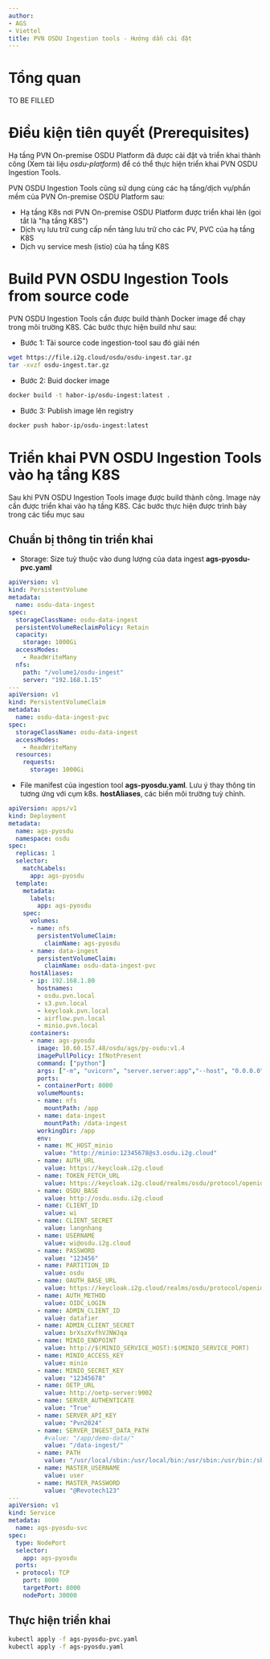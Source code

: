 ```yaml
---
author: 
- AGS
- Viettel
title: PVN OSDU Ingestion tools - Hướng dẫn cài đặt 
---
```

# Tổng quan
TO BE FILLED

# Điều kiện tiên quyết (Prerequisites)

Hạ tầng PVN On-premise OSDU Platform đã được cài đặt và triển khai thành công (Xem tài liệu _osdu-platform_) để có thể thực hiện triển khai PVN OSDU Ingestion Tools. 

PVN OSDU Ingestion Tools cũng sử dụng cùng các hạ tầng/dịch vụ/phần mềm của PVN On-premise OSDU Platform sau:

- Hạ tầng K8s nơi PVN On-premise OSDU Platform được triển khai lên (goi tắt là "hạ tầng K8S")
- Dịch vụ lưu trữ cung cấp nền tảng lưu trữ cho các PV, PVC của hạ tầng K8S
- Dịch vụ service mesh (istio) của hạ tầng K8S

# Build PVN OSDU Ingestion Tools from source code
PVN OSDU Ingestion Tools cần được build thành Docker image để chạy trong môi trường K8S. Các bước thực hiện build như sau:
- Bước 1: Tải source code ingestion-tool sau đó giải nén 
```bash
wget https://file.i2g.cloud/osdu/osdu-ingest.tar.gz 
tar -xvzf osdu-ingest.tar.gz
```
- Bước 2: Buid docker image
```bash
docker build -t habor-ip/osdu-ingest:latest .
```
- Bước 3: Publish image lên registry
```bash
docker push habor-ip/osdu-ingest:latest
```
# Triển khai PVN OSDU Ingestion Tools vào hạ tầng K8S
Sau khi PVN OSDU Ingestion Tools image được build thành công. Image này cần được triển khai vào hạ tầng K8S. Các bước thực hiện được trình bày trong các tiểu mục sau

## Chuẩn bị thông tin triển khai 
- Storage: Size tuỳ thuộc vào dung lượng của data ingest **ags-pyosdu-pvc.yaml**
```yaml
apiVersion: v1
kind: PersistentVolume
metadata:
  name: osdu-data-ingest
spec:
  storageClassName: osdu-data-ingest
  persistentVolumeReclaimPolicy: Retain
  capacity:
    storage: 1000Gi
  accessModes:
    - ReadWriteMany
  nfs:
    path: "/volume1/osdu-ingest"
    server: "192.168.1.15"
---
apiVersion: v1
kind: PersistentVolumeClaim
metadata:
  name: osdu-data-ingest-pvc
spec:
  storageClassName: osdu-data-ingest
  accessModes:
    - ReadWriteMany
  resources:
    requests:
      storage: 1000Gi
```
- File manifest của ingestion tool **ags-pyosdu.yaml**. Lưu ý thay thông tin tương ứng với cụm k8s. **hostAliases**, các biến môi trường tuỳ chỉnh.
```yaml
apiVersion: apps/v1
kind: Deployment
metadata:
  name: ags-pyosdu
  namespace: osdu
spec:
  replicas: 1
  selector:
    matchLabels:
      app: ags-pyosdu
  template:
    metadata:
      labels:
        app: ags-pyosdu
    spec:
      volumes:
      - name: nfs
        persistentVolumeClaim:
          claimName: ags-pyosdu
      - name: data-ingest
        persistentVolumeClaim:
          claimName: osdu-data-ingest-pvc
      hostAliases:
      - ip: 192.168.1.80
        hostnames:
        - osdu.pvn.local
        - s3.pvn.local
        - keycloak.pvn.local
        - airflow.pvn.local
        - minio.pvn.local
      containers:
      - name: ags-pyosdu
        image: 10.60.157.48/osdu/ags/py-osdu:v1.4
        imagePullPolicy: IfNotPresent
        command: ["python"]
        args: ["-m", "uvicorn", "server.server:app","--host", "0.0.0.0", "--port", "8000"]
        ports:
        - containerPort: 8000
        volumeMounts:
        - name: nfs
          mountPath: /app
        - name: data-ingest
          mountPath: /data-ingest
        workingDir: /app
        env:
        - name: MC_HOST_minio
          value: "http://minio:12345678@s3.osdu.i2g.cloud"
        - name: AUTH_URL
          value: https://keycloak.i2g.cloud
        - name: TOKEN_FETCH_URL
          value: https://keycloak.i2g.cloud/realms/osdu/protocol/openid-connect/token
        - name: OSDU_BASE
          value: http://osdu.osdu.i2g.cloud
        - name: CLIENT_ID
          value: wi
        - name: CLIENT_SECRET
          value: langnhang
        - name: USERNAME
          value: wi@osdu.i2g.cloud
        - name: PASSWORD
          value: "123456"
        - name: PARTITION_ID
          value: osdu
        - name: OAUTH_BASE_URL
          value: https://keycloak.i2g.cloud/realms/osdu/protocol/openid-connect/auth
        - name: AUTH_METHOD
          value: OIDC_LOGIN
        - name: ADMIN_CLIENT_ID
          value: datafier
        - name: ADMIN_CLIENT_SECRET
          value: brXszXvfhVJNWJqa
        - name: MINIO_ENDPOINT
          value: http://$(MINIO_SERVICE_HOST):$(MINIO_SERVICE_PORT)
        - name: MINIO_ACCESS_KEY
          value: minio
        - name: MINIO_SECRET_KEY
          value: "12345678"
        - name: OETP_URL
          value: http://oetp-server:9002
        - name: SERVER_AUTHENTICATE
          value: "True"
        - name: SERVER_API_KEY
          value: "Pvn2024"
        - name: SERVER_INGEST_DATA_PATH
          #value: "/app/demo-data/"
          value: "/data-ingest/"
        - name: PATH
          value: "/usr/local/sbin:/usr/local/bin:/usr/sbin:/usr/bin:/sbin:/bin:/root/.local/lib/python3.10/site-packages/bin"
        - name: MASTER_USERNAME
          value: user
        - name: MASTER_PASSWORD
          value: "@Revotech123"
---
apiVersion: v1
kind: Service
metadata:
  name: ags-pyosdu-svc
spec:
  type: NodePort
  selector:
    app: ags-pyosdu
  ports:
  - protocol: TCP
    port: 8000
    targetPort: 8000
    nodePort: 30000
```

## Thực hiện triển khai
```bash
kubectl apply -f ags-pyosdu-pvc.yaml
kubectl apply -f ags-pyosdu.yaml
```